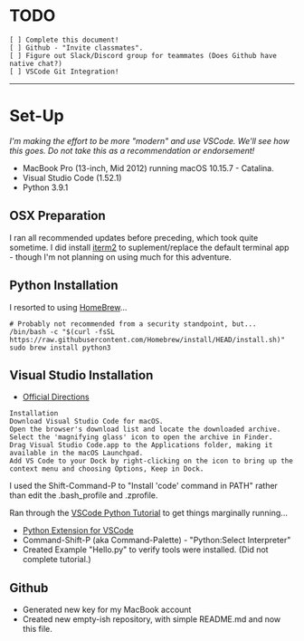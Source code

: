 # TODO
    [ ] Complete this document!
    [ ] Github - "Invite classmates".
    [ ] Figure out Slack/Discord group for teammates (Does Github have native chat?)
    [ ] VSCode Git Integration!
------------------------------------------------------------------------------------

# Set-Up

_I'm making the effort to be more "modern" and use VSCode. We'll see how this goes._
*Do not take this as a recommendation or endorsement!*

* MacBook Pro (13-inch, Mid 2012) running macOS 10.15.7 - Catalina.
* Visual Studio Code (1.52.1)
* Python 3.9.1

## OSX Preparation

I ran all recommended updates before preceding, which took quite sometime. I did install [iterm2](https://iterm2.com) to suplement/replace the default terminal app - though I'm not planning on using much for this adventure.

## Python Installation

I resorted to using [HomeBrew](https://brew.sh)...

```
# Probably not recommended from a security standpoint, but...
/bin/bash -c "$(curl -fsSL https://raw.githubusercontent.com/Homebrew/install/HEAD/install.sh)"
sudo brew install python3
```

## Visual Studio Installation

* [Official Directions](https://code.visualstudio.com/docs/setup/mac)

```
Installation
Download Visual Studio Code for macOS.
Open the browser's download list and locate the downloaded archive.
Select the 'magnifying glass' icon to open the archive in Finder.
Drag Visual Studio Code.app to the Applications folder, making it available in the macOS Launchpad.
Add VS Code to your Dock by right-clicking on the icon to bring up the context menu and choosing Options, Keep in Dock.
```

I used the Shift-Command-P to "Install 'code' command in PATH" rather than edit the .bash_profile and .zprofile.

Ran through the [VSCode Python Tutorial](https://code.visualstudio.com/docs/python/python-tutorial#_prerequisites) to get things marginally running...

* [Python Extension for VSCode](https://marketplace.visualstudio.com/items?itemName=ms-python.python)
* Command-Shift-P (aka Command-Palette) - "Python:Select Interpreter"
* Created Example "Hello.py" to verify tools were installed. (Did not complete tutorial.)

## Github

* Generated new key for my MacBook account
* Created new empty-ish repository, with simple README.md and now this file.

